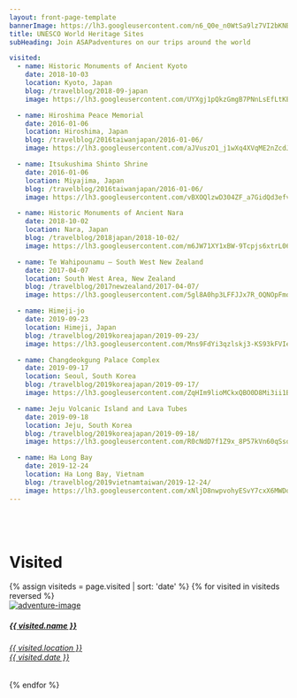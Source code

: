 ```yaml
---
layout: front-page-template
bannerImage: https://lh3.googleusercontent.com/n6_Q0e_n0WtSa9lz7VI2bKNBq7-acsUimYI_Tsz30y5_4S0yICQRhZkec8cOFb01Et1zdzaeL4Skbak3jmommtnTYAFu21ZMY9XBs1qydKSm8PZw5BRu3sU1L1_3hvPsbMfYO8tXHQ
title: UNESCO World Heritage Sites
subHeading: Join ASAPadventures on our trips around the world

visited:
  - name: Historic Monuments of Ancient Kyoto
    date: 2018-10-03
    location: Kyoto, Japan
    blog: /travelblog/2018-09-japan
    image: https://lh3.googleusercontent.com/UYXgj1pQkzGmgB7PNnLsEfLtKE8srJaFGbHR4iWFy4RhT0jmWTMkXZGswnpDo97UP2fUt1ekiyVM5GMiOQ08Fx-L7hU4XiI5mf2U-i_aZMas4xailCwXljuzB9hqf0OvjQXblGGaCYQ=w2400

  - name: Hiroshima Peace Memorial
    date: 2016-01-06
    location: Hiroshima, Japan
    blog: /travelblog/2016taiwanjapan/2016-01-06/
    image: https://lh3.googleusercontent.com/aJVuszO1_j1wXq4XVqME2nZcdJu-OC7nCsn8BINrEB_k6KtrymUi8Kzebe6Rpo3NebxHyadA-vM5jguSYcH252rvto5FeWBDcumSUuGBirsBD4JiLpp6tWAi79pbKJAa3_50YCd14kg=w2400

  - name: Itsukushima Shinto Shrine
    date: 2016-01-06
    location: Miyajima, Japan
    blog: /travelblog/2016taiwanjapan/2016-01-06/
    image: https://lh3.googleusercontent.com/vBXOQlzwD304ZF_a7GidQd3efvyR0_EzoSB5TRm3n83CeRvXHTyq1D29I_kw2idc_i_-JwQrrz0kqBscJBs2dVYC8qwhSUcbHRDOSTDY8RdkYkojwNdTySgEOmZSn24JbnEd3X4qPKc=w2400

  - name: Historic Monuments of Ancient Nara
    date: 2018-10-02
    location: Nara, Japan
    blog: /travelblog/2018japan/2018-10-02/
    image: https://lh3.googleusercontent.com/m6JW71XY1xBW-9Tcpjs6xtrL06QFDpWXaBkXyDgAO7BoqMjbxDVYoKLeCNHhFabB8rks81g4zD0zsNdQeimNg0UlTmpNeAWCSMHP6IGqjvY9NnbkjQbvH6qb4iLQBLJys7Sm78DHbr4=w2400

  - name: Te Wahipounamu – South West New Zealand
    date: 2017-04-07
    location: South West Area, New Zealand
    blog: /travelblog/2017newzealand/2017-04-07/
    image: https://lh3.googleusercontent.com/5gl8A0hp3LFFJJx7R_OQNOpFmqhtNBf4UuSD1vET-xCu6_AhNe0KDUH0iARB3x8JycbtKnuA04VxFUY_0i3AjxVhTTgp3v5s4La1dfJraDRbVW7ONEt6sBx45rVSk_KUyEuSmy34HzY=w2400

  - name: Himeji-jo
    date: 2019-09-23
    location: Himeji, Japan
    blog: /travelblog/2019koreajapan/2019-09-23/
    image: https://lh3.googleusercontent.com/Mns9FdYi3qzlskj3-KS93kFVIe41m_VwiFV3xhjHhkcIpMuNmy8JDin-SQ0rR_KYy8SoyC_D7MCxqJpqWgO206Lk_T-H1Fm1tItzU3EjRC0sNh0Q2cUhvy_R8V9aVmfeHmKMtJDoMP4=w2400

  - name: Changdeokgung Palace Complex
    date: 2019-09-17
    location: Seoul, South Korea
    blog: /travelblog/2019koreajapan/2019-09-17/
    image: https://lh3.googleusercontent.com/ZqHIm9lioMCkxQBO0D8Mi3ii1B4CMqoKxF7E6XvAFu6C5n3vQNpjMYW671QyTc3KmK57_Y6R3qHNFdgZRki__EE9WZzTvBChqIFadEoO1ExGhv6_-KNKBzSDbukKjB5fGOpSNlZj0tY=w2400

  - name: Jeju Volcanic Island and Lava Tubes
    date: 2019-09-18
    location: Jeju, South Korea
    blog: /travelblog/2019koreajapan/2019-09-18/
    image: https://lh3.googleusercontent.com/R0cNdD7f1Z9x_8P57kVn60qSsq8F5sLePGTn32gdOodQJWv7S-CrOldTnHJzYHbe57_NvpEtchjrht_LGqTUqjPxpbBmnqzMvAKxQGg2IvIPROm59fiv2M6NSYVBtNqfM4anE4glVIg=w2400

  - name: Ha Long Bay
    date: 2019-12-24
    location: Ha Long Bay, Vietnam
    blog: /travelblog/2019vietnamtaiwan/2019-12-24/
    image: https://lh3.googleusercontent.com/xNljD8nwpvohyESvY7cxX6MWDqRD0NuGmn0h_FhK5Rb2PnP2VDQn0zixNnSqkZF6xQxCVkBd6BB3bj_KYWxHf0_roA2c9VNPuhzno2gvHDfAsCUFDh_zoBTcLUNJkX4Wc4mjwdX-eqVO63Ud8eJLqisNEz3d__srHPt2sWto2qiaGLg5sueDUlE6-WyU5i35r761RLbxKT8rNXEzC4LN_4ZwLodvNCzzGh9_mUkLabcSMrtmjYH-XpqLmyvamKYpKaKQngdViqhxruy20gmAsjjjtjl58rklBaSjtbO62jm6viOy6_EbWpQD2aTdezsObkMdlqSEe6HujvpLV-SQljM6g5ulkUxHDsyJH5ZN9lB_NsQLY7SDqW3CxgvAXwQs44moWzfAhC8ixCwxRcVsFu78lUD7KyNf6cwPqe9LXkap297FxhUhF0Wk_BgLO76LHhvWgFgWAh-6ngO_mztFgcsh5mFUT6DdFylfFJCNEOFvZOT42zMk0fdO5aymN8Hgjx_Hngyczl5GGdj5bqtbH0rc3Kn7qlT59OAxLR70bQylevzo1hN04fhnjR6lwAh6XNzmNWHA_mvWXYeBtmVLMNvBKcWAa-Ec9gK4s3UGVoZDzYzPUhjqPQAqxyImDaInO1yV2eDjdqB3ilNeVUGxgv640q_85weaouVSfRBOtC1Sf2VYhdN9RVqZc35MsZqE0pPPW30qXrSg-v-QLqIeWzHzE7Ua0l-XUvHkjtjU-3TNoaNdsg=w960-h640-no
---
```

<div class="row">
  <div class="text-uppercase adventure-list experience">
    <h1 class="animated fadeInUp" style="padding-top: 50px">Visited</h1>
    {% assign visiteds = page.visited | sort: 'date' %}
    {% for visited in visiteds reversed %}
      <div class="col-md-6 col-sm-6 animated fadeInUp" data-wow-delay="0.3s" data-wow-duration="1s">
        <a href="{{ visited.blog }}">
          <img src="{{ visited.image }}" alt="adventure-image" class="img-responsive">
          <div class="overlay-lnk text-uppercase text-center">
            <i class="icon icon-compass"></i>
            <h5>{{ visited.name }}</h5>
            <h6>{{ visited.location }}<br/>{{ visited.date }}</h6>
          </div>
        </a>
      </div>
    {% endfor %}
  </div>
</div>
